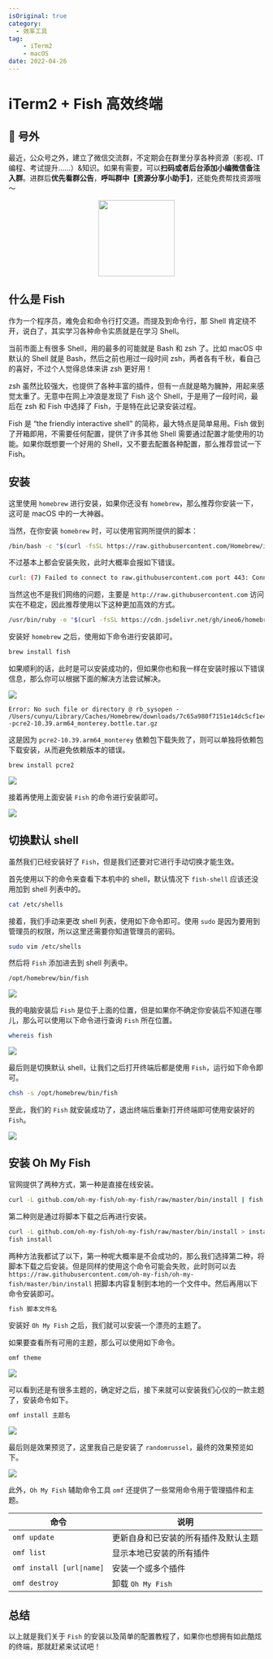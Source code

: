 ```yaml
---
isOriginal: true
category:
  - 效率工具
tag:
    - iTerm2
    - macOS
date: 2022-04-26
---
```


# iTerm2 + Fish 高效终端

## 🎈 号外

最近，公众号之外，建立了微信交流群，不定期会在群里分享各种资源（影视、IT 编程、考试提升……）&知识。如果有需要，可以**扫码或者后台添加小编微信备注入群**。进群后**优先看群公告**，**呼叫群中【资源分享小助手】**，还能免费帮找资源哦～

<center>
<img src="/contact/wxgroup.jpg" width="150"> 
</center>

## 什么是 Fish

作为一个程序员，难免会和命令行打交道。而提及到命令行，那 Shell 肯定绕不开，说白了，其实学习各种命令实质就是在学习 Shell。

当前市面上有很多 Shell，用的最多的可能就是 Bash 和 zsh 了。比如 macOS 中默认的 Shell 就是 Bash，然后之前也用过一段时间 zsh，两者各有千秋，看自己的喜好，不过个人觉得总体来讲 zsh 更好用！

zsh 虽然比较强大，也提供了各种丰富的插件，但有一点就是略为臃肿，用起来感觉太重了。无意中在网上冲浪是发现了 Fish 这个 Shell，于是用了一段时间，最后在 zsh 和 Fish 中选择了 Fish，于是特在此记录安装过程。

Fish 是 “the friendly interactive shell” 的简称，最大特点是简单易用。Fish 做到了开箱即用，不需要任何配置，提供了许多其他 Shell 需要通过配置才能使用的功能。如果你既想要一个好用的 Shell，又不要去配置各种配置，那么推荐尝试一下 Fish。

## 安装

这里使用 `homebrew` 进行安装，如果你还没有 `homebrew`，那么推荐你安装一下，这可是 macOS 中的一大神器。

当然，在你安装 `homebrew` 时，可以使用官网所提供的脚本：

```sh
/bin/bash -c "$(curl -fsSL https://raw.githubusercontent.com/Homebrew/install/master/install.sh)"
```

不过基本上都会安装失败，此时大概率会报如下错误。

```sh
curl: (7) Failed to connect to raw.githubusercontent.com port 443: Connection refused
```

当然这也不是我们网络的问题，主要是 `http://raw.githubusercontent.com` 访问实在不稳定，因此推荐使用以下这种更加高效的方式。

```sh
/usr/bin/ruby -e "$(curl -fsSL https://cdn.jsdelivr.net/gh/ineo6/homebrew-install/install)"
```

安装好 `homebrew` 之后，使用如下命令进行安装即可。

```sh
brew install fish
```

如果顺利的话，此时是可以安装成功的，但如果你也和我一样在安装时报以下错误信息，那么你可以根据下面的解决方法尝试解决。

![](assets/20220426-iterm2-fish/c93dcb6cb05722a08af366cff83a3e4d.webp)

```shell
Error: No such file or directory @ rb_sysopen - /Users/cunyu/Library/Caches/Homebrew/downloads/7c65a980f7151e14dc5cf1e45ff29b9456a318d6868b1e78a7cd9369a3de144b--pcre2-10.39.arm64_monterey.bottle.tar.gz
```



这是因为 `pcre2-10.39.arm64_monterey` 依赖包下载失败了，则可以单独将依赖包下载安装，从而避免依赖版本的错误。

```sh
brew install pcre2
```

![](assets/20220426-iterm2-fish/4b1e7b0f468d3b4d58723fec116b927e.webp)

接着再使用上面安装 `Fish` 的命令进行安装即可。

![](assets/20220426-iterm2-fish/21063423c08f43eefe9c053213cea50c.webp)

## 切换默认 shell

虽然我们已经安装好了 `Fish`，但是我们还要对它进行手动切换才能生效。

首先使用以下的命令来查看下本机中的 shell，默认情况下 `fish-shell` 应该还没用加到 shell 列表中的。

```sh
cat /etc/shells
```

接着，我们手动来更改 shell 列表，使用如下命令即可。使用 `sudo` 是因为要用到管理员的权限，所以这里还需要你知道管理员的密码。

```sh
sudo vim /etc/shells
```

然后将 `Fish` 添加进去到 shell 列表中。

```sh
/opt/homebrew/bin/fish
```

![](assets/20220426-iterm2-fish/5281eb4d6dffc9b567e9c23421ab6748.webp)

我的电脑安装后 `Fish` 是位于上面的位置，但是如果你不确定你安装后不知道在哪儿，那么可以使用以下命令进行查询 `Fish` 所在位置。

```sh
whereis fish
```

![](assets/20220426-iterm2-fish/983388b90027be6b36ced40c2c26d70f.webp)

最后则是切换默认 shell，让我们之后打开终端后都是使用 `Fish`，运行如下命令即可。

```sh
chsh -s /opt/homebrew/bin/fish
```

至此，我们的 `Fish` 就安装成功了，退出终端后重新打开终端即可使用安装好的 `Fish`。

 ![](assets/20220426-iterm2-fish/e6de544c26a6387c2a5fa1f878180473.webp)

## 安装 Oh My Fish

官网提供了两种方式，第一种是直接在线安装。

```sh
curl -L github.com/oh-my-fish/oh-my-fish/raw/master/bin/install | fish
```

第二种则是通过将脚本下载之后再进行安装。

```sh
curl -L github.com/oh-my-fish/oh-my-fish/raw/master/bin/install > install
fish install
```

两种方法我都试了以下，第一种呢大概率是不会成功的，那么我们选择第二种，将脚本下载之后安装。但是同样的使用这个命令可能会失败，此时则可以去 `https://raw.githubusercontent.com/oh-my-fish/oh-my-fish/master/bin/install` 把脚本内容复制到本地的一个文件中。然后再用以下命令安装即可。

```sh
fish 脚本文件名
```

安装好 `Oh My Fish` 之后，我们就可以安装一个漂亮的主题了。

如果要查看所有可用的主题，那么可以使用如下命令。

```sh
omf theme
```

![](assets/20220426-iterm2-fish/f646aedf1343d77e628c9cb8f1378ea1.webp)

可以看到还是有很多主题的，确定好之后，接下来就可以安装我们心仪的一款主题了，安装命令如下。

```sh
omf install 主题名
```

![](assets/20220426-iterm2-fish/dd61a13f988a1409e09d2708bc900e84.webp)

最后则是效果预览了，这里我自己是安装了 `randomrussel`，最终的效果预览如下。

![](assets/20220426-iterm2-fish/813b6c612943cfd356efb9413c714d25.webp)

此外，`Oh My Fish` 辅助命令工具 `omf` 还提供了一些常用命令用于管理插件和主题。

| 命令                      | 说明                                 |
| ------------------------- | ------------------------------------ |
| `omf update`              | 更新自身和已安装的所有插件及默认主题 |
| `omf list`                | 显示本地已安装的所有插件             |
| `omf install [url\|name]` | 安装一个或多个插件                   |
| `omf destroy`             | 卸载 `Oh My Fish`                    |

## 总结

以上就是我们关于 `Fish` 的安装以及简单的配置教程了，如果你也想拥有如此酷炫的终端，那就赶紧来试试吧！